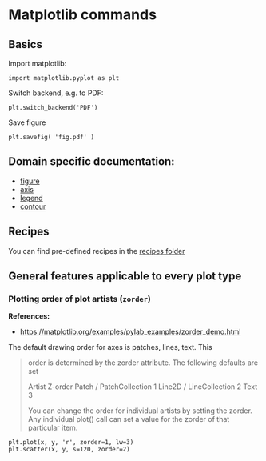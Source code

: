 # Matplotlib commands

## Basics

Import matplotlib:

~~~~
import matplotlib.pyplot as plt
~~~~


Switch backend, e.g. to PDF:

~~~~
plt.switch_backend('PDF')
~~~~

Save figure

~~~~
plt.savefig( 'fig.pdf' )
~~~~

## Domain specific documentation:

- [figure](./figure.md)
- [axis](./axis.md)
- [legend](./legend.md)
- [contour](contour.md)


## Recipes

You can find pre-defined recipes in the [recipes folder](./recipes/)


## General features applicable to every plot type

### Plotting order of plot artists (`zorder`)

**References:**
- https://matplotlib.org/examples/pylab_examples/zorder_demo.html

The default drawing order for axes is patches, lines, text.  This
> order is determined by the zorder attribute.  The following defaults
> are set
> 
> Artist                      Z-order
> Patch / PatchCollection      1
> Line2D / LineCollection      2
> Text                         3
>
> You can change the order for individual artists by setting the zorder.  Any
> individual plot() call can set a value for the zorder of that particular item.

~~~~
plt.plot(x, y, 'r', zorder=1, lw=3)
plt.scatter(x, y, s=120, zorder=2)
~~~~


